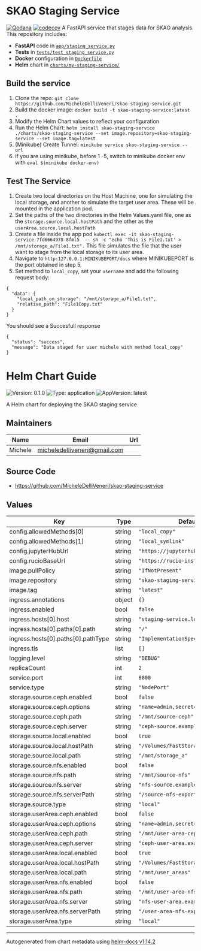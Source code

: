 # SKAO Staging Service

[![Qodana](https://github.com/MicheleDelliVeneri/skao-staging-service/actions/workflows/qodana_code_quality.yml/badge.svg)](https://github.com/MicheleDelliVeneri/skao-staging-service/actions/workflows/qodana_code_quality.yml)
[![codecov](https://codecov.io/gh/MicheleDelliVeneri/skao-staging-service/branch/main/graph/badge.svg?token=8MHP9PACXY)](https://codecov.io/gh/MicheleDelliVeneri/skao-staging-service)
A FastAPI service that stages data for SKAO analysis. This repository includes:

- **FastAPI** code in [`app/staging_service.py`](app/staging_service.py)
- **Tests** in [`tests/test_staging_service.py`](tests/test_staging_service.py)
- **Docker** configuration in [`Dockerfile`](Dockerfile)
- **Helm** chart in [`charts/my-staging-service/`](charts/my-staging-service/)

## Build the service 
1. Clone the repo: `git clone https://github.com/MicheleDelliVeneri/skao-staging-service.git`
2. Build the docker image: `docker build -t skao-staging-service:latest .`
3. Modify the Helm Chart values to reflect your configuration
4. Run the Helm Chart: `helm install skao-staging-service ./charts/skao-staging-service --set image.repository=skao-staging-service --set image.tag=latest
`
5. (Minikube) Create Tunnel: `minikube service skao-staging-service --url`
6. if you are using minikube, before 1 -5,  switch to minikube docker env with `eval $(minikube docker-env)
`
## Test The Service
1. Create two local directories on the Host Machine, one for simulating the local storage, and another to simulate the target user area. These will be mounted in the application pod.
2. Set the paths of the two directories in the Helm Values.yaml file, one as the `storage.source.local.hostPath` and the other as the `userArea.source.local.hostPath`
3. Create a file inside the app pod `kubectl exec -it skao-staging-service-7fd6664978-8fml5  -- sh -c "echo 'This is File1.txt' > /mnt/storage_a/File1.txt".` 
This file simulates the file that the user want to stage from the local storage to its user area. 
4. Navigate to `http:127.0.0.1:MINIKUBEPORT/docs` where MINIKUBEPORT is the port obtained in step 5. 
5. Set method to `local_copy`, set your `username` and add the following request body:
```
{
  "data": {
    "local_path_on_storage": "/mnt/storage_a/File1.txt",
    "relative_path": "File1Copy.txt"
  }
}
```
You should see a Succesfull response 
```
{
  "status": "success",
  "message": "Data staged for user michele with method local_copy"
}
```
# Helm Chart Guide

![Version: 0.1.0](https://img.shields.io/badge/Version-0.1.0-informational?style=flat-square) ![Type: application](https://img.shields.io/badge/Type-application-informational?style=flat-square) ![AppVersion: latest](https://img.shields.io/badge/AppVersion-latest-informational?style=flat-square)

A Helm chart for deploying the SKAO staging service

## Maintainers

| Name | Email | Url |
| ---- | ------ | --- |
| Michele | <micheledelliveneri@gmail.com> |  |

## Source Code

* <https://github.com/MicheleDelliVeneri/skao-staging-service>

## Values

| Key | Type | Default | Description |
|-----|------|---------|-------------|
| config.allowedMethods[0] | string | `"local_copy"` |  |
| config.allowedMethods[1] | string | `"local_symlink"` |  |
| config.jupyterHubUrl | string | `"https://jupyterhub"` |  |
| config.rucioBaseUrl | string | `"https://rucio-instance"` |  |
| image.pullPolicy | string | `"IfNotPresent"` |  |
| image.repository | string | `"skao-staging-service"` |  |
| image.tag | string | `"latest"` |  |
| ingress.annotations | object | `{}` |  |
| ingress.enabled | bool | `false` |  |
| ingress.hosts[0].host | string | `"staging-service.local"` |  |
| ingress.hosts[0].paths[0].path | string | `"/"` |  |
| ingress.hosts[0].paths[0].pathType | string | `"ImplementationSpecific"` |  |
| ingress.tls | list | `[]` |  |
| logging.level | string | `"DEBUG"` |  |
| replicaCount | int | `2` |  |
| service.port | int | `8000` |  |
| service.type | string | `"NodePort"` |  |
| storage.source.ceph.enabled | bool | `false` |  |
| storage.source.ceph.options | string | `"name=admin,secret=<secret>,rw"` |  |
| storage.source.ceph.path | string | `"/mnt/source-ceph"` |  |
| storage.source.ceph.server | string | `"ceph-source.example.com"` |  |
| storage.source.local.enabled | bool | `true` |  |
| storage.source.local.hostPath | string | `"/Volumes/FastStorage/storage_a"` |  |
| storage.source.local.path | string | `"/mnt/storage_a"` |  |
| storage.source.nfs.enabled | bool | `false` |  |
| storage.source.nfs.path | string | `"/mnt/source-nfs"` |  |
| storage.source.nfs.server | string | `"nfs-source.example.com"` |  |
| storage.source.nfs.serverPath | string | `"/source-nfs-exported-path"` |  |
| storage.source.type | string | `"local"` |  |
| storage.userArea.ceph.enabled | bool | `false` |  |
| storage.userArea.ceph.options | string | `"name=admin,secret=<secret>,rw"` |  |
| storage.userArea.ceph.path | string | `"/mnt/user-area-ceph"` |  |
| storage.userArea.ceph.server | string | `"ceph-user-area.example.com"` |  |
| storage.userArea.local.enabled | bool | `true` |  |
| storage.userArea.local.hostPath | string | `"/Volumes/FastStorage/user_areas"` |  |
| storage.userArea.local.path | string | `"/mnt/user_areas"` |  |
| storage.userArea.nfs.enabled | bool | `false` |  |
| storage.userArea.nfs.path | string | `"/mnt/user-area-nfs"` |  |
| storage.userArea.nfs.server | string | `"nfs-user-area.example.com"` |  |
| storage.userArea.nfs.serverPath | string | `"/user-area-nfs-exported-path"` |  |
| storage.userArea.type | string | `"local"` |  |

----------------------------------------------
Autogenerated from chart metadata using [helm-docs v1.14.2](https://github.com/norwoodj/helm-docs/releases/v1.14.2)
